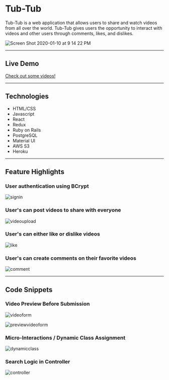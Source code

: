 # Tub-Tub

Tub-Tub is a web application that allows users to share and watch videos from all over the world. Tub-Tub gives users the opportunity to interact with videos and other users through comments, likes, and dislikes. 

![Screen Shot 2020-01-10 at 9 14 22 PM](https://user-images.githubusercontent.com/43099538/72199247-3b661400-33ee-11ea-9a87-76bc357fe452.png)

---

## Live Demo

[Check out some videos!](https://tub-tub.herokuapp.com/#/)

---

## Technologies
  + HTML/CSS
  + Javascript
  + React
  + Redux
  + Ruby on Rails
  + PostgreSQL
  + Material UI
  + AWS S3
  + Heroku
  
 ---
 
 ## Feature Highlights
 
### User authentication using BCrypt

![signin](https://user-images.githubusercontent.com/43099538/72199169-17ee9980-33ed-11ea-84f5-f69473a79cf6.gif)

### User's can post videos to share with everyone

![videoupload](https://user-images.githubusercontent.com/43099538/72199170-191fc680-33ed-11ea-982b-b38119b9829f.gif)

### User's can either like or dislike videos

![like](https://user-images.githubusercontent.com/43099538/72199175-1e7d1100-33ed-11ea-8ddf-86012ab0ab5d.gif)

### User's can create comments on their favorite videos

![comment](https://user-images.githubusercontent.com/43099538/72199176-21780180-33ed-11ea-8a0d-8ef4c8e5f308.gif)

---

## Code Snippets

### Video Preview Before Submission

![videoform](https://user-images.githubusercontent.com/43099538/72199499-c85e9c80-33f1-11ea-9e21-be049971adb1.png)

![previewvideoform](https://user-images.githubusercontent.com/43099538/72199501-c85e9c80-33f1-11ea-8cf7-6bda7147d83f.png)

### Micro-Interactions / Dynamic Class Assignment

![dynamicclass](https://user-images.githubusercontent.com/43099538/72199500-c85e9c80-33f1-11ea-882d-ce190ef32d69.png)

### Search Logic in Controller

![controller](https://user-images.githubusercontent.com/43099538/72199502-c85e9c80-33f1-11ea-8f04-5940bcd90368.png)
